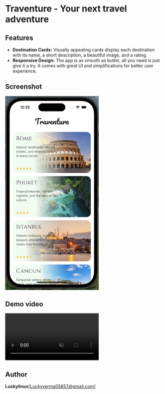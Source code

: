 # Traventure - Your next travel adventure 

## Features
* **Destination Cards:** Visually appealing cards display each destination with its name, a short description, a beautiful image, and a rating.
* **Responsive Design:** The app is as smooth as butter, all you need is just give it a try. It comes with great UI and simplifications for better user experience.

## Screenshot
<img src="traventure-screenshot.png" alt="image" width="300">

## Demo video
<video src="traventure-demo video.mov" autoplay loop muted playsinline width="300"></video>

## Author
**Luckylinux**[Luckyverma05657@gmail.com]
